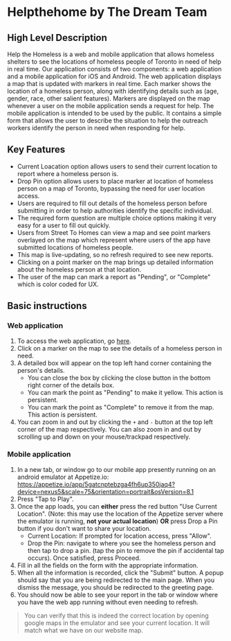 # Helpthehome by The Dream Team

## High Level Description
Help the Homeless is a web and mobile application that allows homeless shelters to see the locations of homeless people of Toronto in need of help in real time. Our application consists of two components: a web application and a mobile application for iOS and Android. The web application displays a map that is updated with markers in real time. Each marker shows the location of a homeless person, along with identifying details such as (age, gender, race, other salient features). Markers are displayed on the map whenever a user on the mobile application sends a request for help. The mobile application is intended to be used by the public. It contains a simple form that allows the user to describe the situation to help the outreach workers identify the person in need when responding for help.

## Key Features
* Current Loacation option allows users to send their current location to report where a homeless person is.
* Drop Pin option allows users to place marker at location of homeless person on a map of Toronto, bypassing the need for user location access. 
* Users are required to fill out details of the homeless person before submitting in order to help authorities identify the specific individual.
* The required form question are multiple choice options making it very easy for a user to fill out quickly.
* Users from Street To Homes can view a map and see point markers overlayed on the map which represent where users of the app have submitted locations of homeless people.
* This map is live-updating, so no refresh required to see new reports.
* Clicking on a point marker on the map brings up detailed information about the homeless person at that location.
* The user of the map can mark a report as "Pending", or "Complete" which is color coded for UX.

## Basic instructions
### Web application
1. To access the web application, go [here](https://helpthehome-prod.herokuapp.com/map).
2. Click on a marker on the map to see the details of a homeless person in need.
3. A detailed box will appear on the top left hand corner containing the person's details. 
   * You can close the box by clicking the close button in the bottom right corner of the details box.
   * You can mark the point as "Pending" to make it yellow. This action is persistent.
   * You can mark the point as "Complete" to remove it from the map. This action is persistent.
4. You can zoom in and out by clicking the `+` and `-` button at the top left corner of the map respectively. You can also zoom in and out by scrolling up and down on your mouse/trackpad respectively.

### Mobile application
1. In a new tab, or window go to our mobile app presently running on an android emulator at Appetize.io: https://appetize.io/app/5gatcnptebzga4fh6up350jaq4?device=nexus5&scale=75&orientation=portrait&osVersion=8.1
2. Press "Tap to Play".
3. Once the app loads, you can **either** press the red button "Use Current Location". (Note: this may use the location of the Appetize server where the emulator is running, **not your actual location**) **OR** press Drop a Pin button if you don't want to share your location.
   * Current Location: If prompted for location access, press "Allow".
   * Drop the Pin: navigate to where you see the homeless person and then tap to drop a pin. (tap the pin to remove the pin if accidental tap occurs). Once satisfied, press Proceed.
5. Fill in all the fields on the form with the appropriate information.
5. When all the information is recorded, click the "Submit" button. A popup should say that you are being redirected to the main page. When you dismiss the message, you should be redirected to the greeting page.
6. You should now be able to see your report in the tab or window where you have the web app running without even needing to refresh.

> You can verify that this is indeed the correct location by opening google maps in the emulator and see your current location. It will match what we have on our website map.

